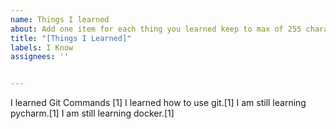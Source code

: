```yaml
---
name: Things I learned
about: Add one item for each thing you learned keep to max of 255 characters
title: "[Things I Learned]"
labels: I Know
assignees: ''


---
```


I learned Git Commands [1]
I learned how to use git.[1]
I am still learning pycharm.[1]
I am still learning docker.[1]

